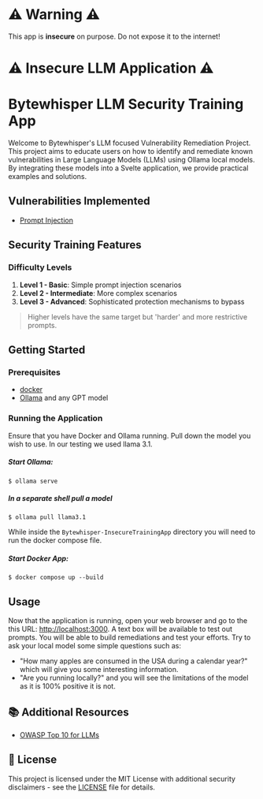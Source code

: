 # ⚠️ Warning ⚠️
This app is **insecure** on purpose. Do not expose it to the internet!

# ⚠️ **Insecure LLM Application** ⚠️

# Bytewhisper LLM Security Training App
Welcome to Bytewhisper's LLM focused Vulnerability Remediation Project. This project aims to educate users on how to identify and remediate known vulnerabilities in Large Language Models (LLMs) using Ollama local models. By integrating these models into a Svelte application, we provide practical examples and solutions.

## Vulnerabilities Implemented
* [Prompt Injection](https://genai.owasp.org/llmrisk/llm01-prompt-injection/)

## Security Training Features
 
### Difficulty Levels
1. **Level 1 - Basic**: Simple prompt injection scenarios
2. **Level 2 - Intermediate**: More complex scenarios
3. **Level 3 - Advanced**: Sophisticated protection mechanisms to bypass

> Higher levels have the same target but 'harder' and more restrictive prompts.

## Getting Started

### Prerequisites
* [docker](https://www.docker.com/)
* [Ollama](https://ollama.com/) and any GPT model

### Running the Application
Ensure that you have Docker and Ollama running.
Pull down the model you wish to use.
In our testing we used llama 3.1.

##### Start Ollama:
```shell
$ ollama serve
```
##### In a separate shell pull a model
```shell
$ ollama pull llama3.1
```

While inside the `Bytewhisper-InsecureTrainingApp` directory you will need to run the docker compose file.
##### Start Docker App:
```shell
$ docker compose up --build
```

## Usage

Now that the application is running, open your web browser and go to the this URL: [http://localhost:3000](http://localhost:3000). A text box will be available to test out prompts. You will be able to build remediations and test your efforts. Try to ask your local model some simple questions such as: 
* "How many apples are consumed in the USA during a calendar year?" which will give you some interesting information. 
* "Are you running locally?" and you will see the limitations of the model as it is 100% positive it is not.

## 📚 Additional Resources
- [OWASP Top 10 for LLMs](https://owasp.org/www-project-top-10-for-large-language-model-applications/)

## 📝 License
This project is licensed under the MIT License with additional security disclaimers - see the [LICENSE](LICENSE) file for details.